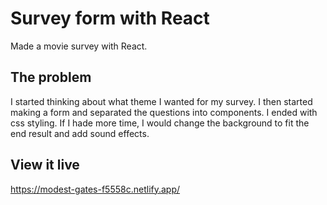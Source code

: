# Survey form with React

Made a movie survey with React.

## The problem

I started thinking about what theme I wanted for my survey. I then started making a form and separated the questions into components. I ended with css styling. 
If I hade more time, I would change the background to fit the end result and add sound effects. 

## View it live

https://modest-gates-f5558c.netlify.app/
